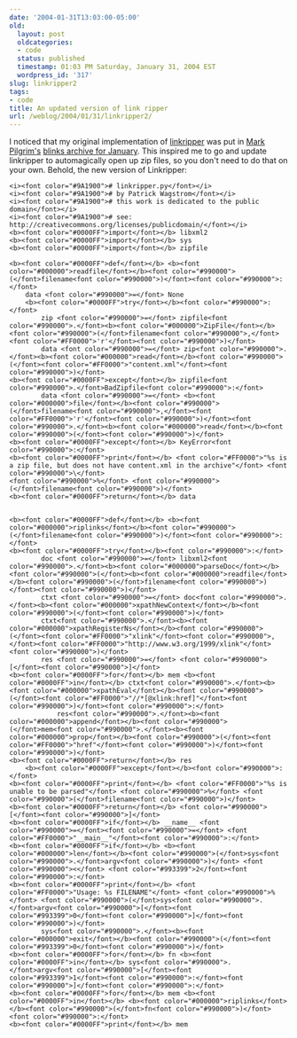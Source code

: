 ```yaml
---
date: '2004-01-31T13:03:00-05:00'
old:
  layout: post
  oldcategories:
  - code
  status: published
  timestamp: 01:03 PM Saturday, January 31, 2004 EST
  wordpress_id: '317'
slug: linkripper2
tags:
- code
title: An updated version of link ripper
url: /weblog/2004/01/31/linkripper2/
---
```


I noticed that my original implementation of
[linkripper](/weblog/code/linkripper.xml) was put in [Mark Pilgrim's](http://www.diveintomark.org/) [blinks archive for January](http://www.diveintomark.org/archives/blinks/2004/01/).  This inspired me
to go and update linkripper to automagically open up zip files, so you don't
need to do that on your own.  Behold, the new version of Linkripper:





    <i><font color="#9A1900"># linkripper.py</font></i>
    <i><font color="#9A1900"># by Patrick Wagstrom</font></i>
    <i><font color="#9A1900"># this work is dedicated to the public domain</font></i>
    <i><font color="#9A1900"># see: http://creativecommons.org/licenses/publicdomain/</font></i>
    <b><font color="#0000FF">import</font></b> libxml2
    <b><font color="#0000FF">import</font></b> sys
    <b><font color="#0000FF">import</font></b> zipfile

    <b><font color="#0000FF">def</font></b> <b><font color="#000000">readfile</font></b><font color="#990000">(</font>filename<font color="#990000">)</font><font color="#990000">:</font>
        data <font color="#990000">=</font> None
        <b><font color="#0000FF">try</font></b><font color="#990000">:</font>
            zip <font color="#990000">=</font> zipfile<font color="#990000">.</font><b><font color="#000000">ZipFile</font></b><font color="#990000">(</font>filename<font color="#990000">,</font> <font color="#FF0000">'r'</font><font color="#990000">)</font>
            data <font color="#990000">=</font> zip<font color="#990000">.</font><b><font color="#000000">read</font></b><font color="#990000">(</font><font color="#FF0000">"content.xml"</font><font color="#990000">)</font>
    <b><font color="#0000FF">except</font></b> zipfile<font color="#990000">.</font>BadZipfile<font color="#990000">:</font>
            data <font color="#990000">=</font> <b><font color="#000000">file</font></b><font color="#990000">(</font>filename<font color="#990000">,</font><font color="#FF0000">'r'</font><font color="#990000">)</font><font color="#990000">.</font><b><font color="#000000">read</font></b><font color="#990000">(</font><font color="#990000">)</font>
    <b><font color="#0000FF">except</font></b> KeyError<font color="#990000">:</font>
    <b><font color="#0000FF">print</font></b> <font color="#FF0000">"%s is a zip file, but does not have content.xml in the archive"</font> <font color="#990000">\</font>
    <font color="#990000">%</font> <font color="#990000">(</font>filename<font color="#990000">)</font>
    <b><font color="#0000FF">return</font></b> data


    <b><font color="#0000FF">def</font></b> <b><font color="#000000">riplinks</font></b><font color="#990000">(</font>filename<font color="#990000">)</font><font color="#990000">:</font>
    <b><font color="#0000FF">try</font></b><font color="#990000">:</font>
            doc <font color="#990000">=</font> libxml2<font color="#990000">.</font><b><font color="#000000">parseDoc</font></b><font color="#990000">(</font><b><font color="#000000">readfile</font></b><font color="#990000">(</font>filename<font color="#990000">)</font><font color="#990000">)</font>
            ctxt <font color="#990000">=</font> doc<font color="#990000">.</font><b><font color="#000000">xpathNewContext</font></b><font color="#990000">(</font><font color="#990000">)</font>
            ctxt<font color="#990000">.</font><b><font color="#000000">xpathRegisterNs</font></b><font color="#990000">(</font><font color="#FF0000">"xlink"</font><font color="#990000">,</font><font color="#FF0000">"http://www.w3.org/1999/xlink"</font><font color="#990000">)</font>
            res <font color="#990000">=</font> <font color="#990000">[</font><font color="#990000">]</font>
    <b><font color="#0000FF">for</font></b> mem <b><font color="#0000FF">in</font></b> ctxt<font color="#990000">.</font><b><font color="#000000">xpathEval</font></b><font color="#990000">(</font><font color="#FF0000">"//*[@xlink:href]"</font><font color="#990000">)</font><font color="#990000">:</font>
                res<font color="#990000">.</font><b><font color="#000000">append</font></b><font color="#990000">(</font>mem<font color="#990000">.</font><b><font color="#000000">prop</font></b><font color="#990000">(</font><font color="#FF0000">"href"</font><font color="#990000">)</font><font color="#990000">)</font>
    <b><font color="#0000FF">return</font></b> res
        <b><font color="#0000FF">except</font></b><font color="#990000">:</font>
    <b><font color="#0000FF">print</font></b> <font color="#FF0000">"%s is unable to be parsed"</font> <font color="#990000">%</font> <font color="#990000">(</font>filename<font color="#990000">)</font>
    <b><font color="#0000FF">return</font></b> <font color="#990000">[</font><font color="#990000">]</font>
    <b><font color="#0000FF">if</font></b> __name__ <font color="#990000">=</font><font color="#990000">=</font> <font color="#FF0000">"__main__"</font><font color="#990000">:</font>
    <b><font color="#0000FF">if</font></b> <b><font color="#000000">len</font></b><font color="#990000">(</font>sys<font color="#990000">.</font>argv<font color="#990000">)</font> <font color="#990000"><</font> <font color="#993399">2</font><font color="#990000">:</font>
    <b><font color="#0000FF">print</font></b> <font color="#FF0000">"Usage: %s FILENAME"</font> <font color="#990000">%</font> <font color="#990000">(</font>sys<font color="#990000">.</font>argv<font color="#990000">[</font><font color="#993399">0</font><font color="#990000">]</font><font color="#990000">)</font>
            sys<font color="#990000">.</font><b><font color="#000000">exit</font></b><font color="#990000">(</font><font color="#993399">0</font><font color="#990000">)</font>
    <b><font color="#0000FF">for</font></b> fn <b><font color="#0000FF">in</font></b> sys<font color="#990000">.</font>argv<font color="#990000">[</font><font color="#993399">1</font><font color="#990000">:</font><font color="#990000">]</font><font color="#990000">:</font>
    <b><font color="#0000FF">for</font></b> mem <b><font color="#0000FF">in</font></b> <b><font color="#000000">riplinks</font></b><font color="#990000">(</font>fn<font color="#990000">)</font><font color="#990000">:</font>
    <b><font color="#0000FF">print</font></b> mem
